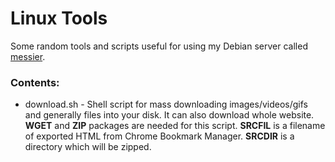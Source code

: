 # Linux Tools
Some random tools and scripts useful for using my Debian server called [messier](https://github.com/AveoCross/messier).

### Contents:
* download.sh - Shell script for mass downloading images/videos/gifs and generally files into your disk. It can also download whole website. **WGET** and **ZIP** packages are needed for this script.  **SRCFIL** is a filename of exported HTML from Chrome Bookmark Manager. **SRCDIR** is a directory which will be zipped.